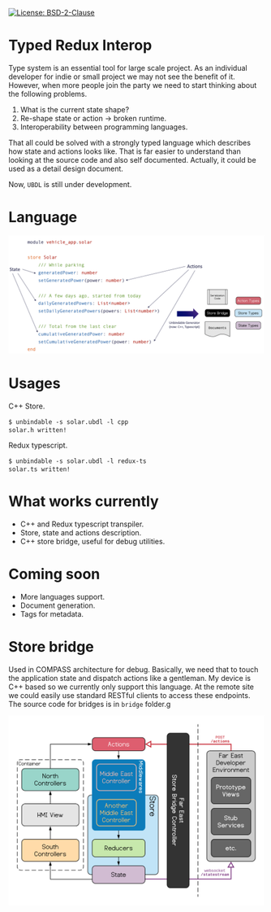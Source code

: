[![License: BSD-2-Clause](https://img.shields.io/badge/License-BSD%202--Clause-orange.svg)](https://opensource.org/licenses/BSD-2-Clause)

# Typed Redux Interop

Type system is an essential tool for large scale project. As an individual developer for
indie or small project we may not see the benefit of it. However, when more people join
the party we need to start thinking about the following problems.

1. What is the current state shape?
2. Re-shape state or action → broken runtime.
3. Interoperability between programming languages.

That all could be solved with a strongly typed language which describes how state and
actions looks like. That is far easier to understand than looking at the source code and
also self documented. Actually, it could be used as a detail design document.

Now, `UBDL` is still under development.

# Language

![UBDL](docs/imgs/language.png?raw=true "Unbindable description language")

# Usages

C++ Store.
```shell
$ unbindable -s solar.ubdl -l cpp
solar.h written!
```

Redux typescript.
```shell
$ unbindable -s solar.ubdl -l redux-ts
solar.ts written!
```

# What works currently

- C++ and Redux typescript transpiler.
- Store, state and actions description.
- C++ store bridge, useful for debug utilities.

# Coming soon

- More languages support.
- Document generation.
- Tags for metadata.

# Store bridge

Used in COMPASS architecture for debug. Basically, we need that to touch the application
state and dispatch actions like a gentleman. My device is C++ based so we currently only
support this language. At the remote site we could easily use standard RESTful clients to
access these endpoints. The source code for bridges is in `bridge` folder.g

![Store bridge](docs/imgs/bridge.png?raw=true "COMPASS store bridge")
